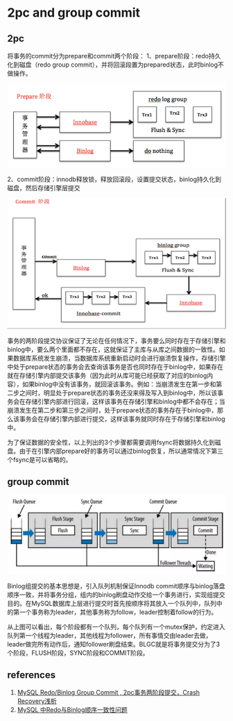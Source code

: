 # 2pc and group commit

## 2pc

将事务的commit分为prepare和commit两个阶段：
1、prepare阶段：redo持久化到磁盘（redo group commit），并将回滚段置为prepared状态，此时binlog不做操作。

![](images/2pc_and_group_commit/1.png)

2、commit阶段：innodb释放锁，释放回滚段，设置提交状态，binlog持久化到磁盘，然后存储引擎层提交

![](images/2pc_and_group_commit/2.png)

事务的两阶段提交协议保证了无论在任何情况下，事务要么同时存在于存储引擎和binlog中，要么两个里面都不存在，这就保证了主库与从库之间数据的一致性。如果数据库系统发生崩溃，当数据库系统重新启动时会进行崩溃恢复操作，存储引擎中处于prepare状态的事务会去查询该事务是否也同时存在于binlog中，如果存在就在存储引擎内部提交该事务（因为此时从库可能已经获取了对应的binlog内容），如果binlog中没有该事务，就回滚该事务。例如：当崩溃发生在第一步和第二步之间时，明显处于prepare状态的事务还没来得及写入到binlog中，所以该事务会在存储引擎内部进行回滚，这样该事务在存储引擎和binlog中都不会存在；当崩溃发生在第二步和第三步之间时，处于prepare状态的事务存在于binlog中，那么该事务会在存储引擎内部进行提交，这样该事务就同时存在于存储引擎和binlog中。

为了保证数据的安全性，以上列出的3个步骤都需要调用fsync将数据持久化到磁盘。由于在引擎内部prepare好的事务可以通过binlog恢复，所以通常情况下第三个fsync是可以省略的。

## group commit

![](images/2pc_and_group_commit/3.png)

Binlog组提交的基本思想是，引入队列机制保证Innodb commit顺序与binlog落盘顺序一致，并将事务分组，组内的binlog刷盘动作交给一个事务进行，实现组提交目的。在MySQL数据库上层进行提交时首先按顺序将其放入一个队列中，队列中的第一个事务称为leader，其他事务称为follow，leader控制着follow的行为。

从上图可以看出，每个阶段都有一个队列，每个队列有一个mutex保护，约定进入队列第一个线程为leader，其他线程为follower，所有事情交由leader去做，leader做完所有动作后，通知follower刷盘结束。BLGC就是将事务提交分为了3个阶段，FLUSH阶段，SYNC阶段和COMMIT阶段。

## references

1. [MySQL Redo/Binlog Group Commit , 2pc事务两阶段提交，Crash Recovery浅析](https://segmentfault.com/a/1190000014810628)
1. [MySQL 中Redo与Binlog顺序一致性问题](https://www.cnblogs.com/xibuhaohao/p/10899586.html)